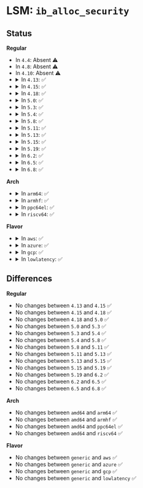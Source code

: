 # LSM: <code>ib_alloc_security</code>

## Status
<b>Regular</b>
<ul>
<li>
In <code>4.4</code>: Absent ⚠️
</li>
<li>
In <code>4.8</code>: Absent ⚠️
</li>
<li>
In <code>4.10</code>: Absent ⚠️
</li>
<li>
<details>
<summary>In <code>4.13</code>: ✅</summary>

```c
int security_ib_alloc_security(void **sec);
```
</details>
</li>
<li>
<details>
<summary>In <code>4.15</code>: ✅</summary>

```c
int security_ib_alloc_security(void **sec);
```
</details>
</li>
<li>
<details>
<summary>In <code>4.18</code>: ✅</summary>

```c
int security_ib_alloc_security(void **sec);
```
</details>
</li>
<li>
<details>
<summary>In <code>5.0</code>: ✅</summary>

```c
int security_ib_alloc_security(void **sec);
```
</details>
</li>
<li>
<details>
<summary>In <code>5.3</code>: ✅</summary>

```c
int security_ib_alloc_security(void **sec);
```
</details>
</li>
<li>
<details>
<summary>In <code>5.4</code>: ✅</summary>

```c
int security_ib_alloc_security(void **sec);
```
</details>
</li>
<li>
<details>
<summary>In <code>5.8</code>: ✅</summary>

```c
int security_ib_alloc_security(void **sec);
```
</details>
</li>
<li>
<details>
<summary>In <code>5.11</code>: ✅</summary>

```c
int security_ib_alloc_security(void **sec);
```
</details>
</li>
<li>
<details>
<summary>In <code>5.13</code>: ✅</summary>

```c
int security_ib_alloc_security(void **sec);
```
</details>
</li>
<li>
<details>
<summary>In <code>5.15</code>: ✅</summary>

```c
int security_ib_alloc_security(void **sec);
```
</details>
</li>
<li>
<details>
<summary>In <code>5.19</code>: ✅</summary>

```c
int security_ib_alloc_security(void **sec);
```
</details>
</li>
<li>
<details>
<summary>In <code>6.2</code>: ✅</summary>

```c
int security_ib_alloc_security(void **sec);
```
</details>
</li>
<li>
<details>
<summary>In <code>6.5</code>: ✅</summary>

```c
int security_ib_alloc_security(void **sec);
```
</details>
</li>
<li>
<details>
<summary>In <code>6.8</code>: ✅</summary>

```c
int security_ib_alloc_security(void **sec);
```
</details>
</li>
</ul>
<b>Arch</b>
<ul>
<li>
<details>
<summary>In <code>arm64</code>: ✅</summary>

```c
int security_ib_alloc_security(void **sec);
```
</details>
</li>
<li>
<details>
<summary>In <code>armhf</code>: ✅</summary>

```c
int security_ib_alloc_security(void **sec);
```
</details>
</li>
<li>
<details>
<summary>In <code>ppc64el</code>: ✅</summary>

```c
int security_ib_alloc_security(void **sec);
```
</details>
</li>
<li>
<details>
<summary>In <code>riscv64</code>: ✅</summary>

```c
int security_ib_alloc_security(void **sec);
```
</details>
</li>
</ul>
<b>Flavor</b>
<ul>
<li>
<details>
<summary>In <code>aws</code>: ✅</summary>

```c
int security_ib_alloc_security(void **sec);
```
</details>
</li>
<li>
<details>
<summary>In <code>azure</code>: ✅</summary>

```c
int security_ib_alloc_security(void **sec);
```
</details>
</li>
<li>
<details>
<summary>In <code>gcp</code>: ✅</summary>

```c
int security_ib_alloc_security(void **sec);
```
</details>
</li>
<li>
<details>
<summary>In <code>lowlatency</code>: ✅</summary>

```c
int security_ib_alloc_security(void **sec);
```
</details>
</li>
</ul>

## Differences
<b>Regular</b>
<ul>
<li>
No changes between <code>4.13</code> and <code>4.15</code> ✅
</li>
<li>
No changes between <code>4.15</code> and <code>4.18</code> ✅
</li>
<li>
No changes between <code>4.18</code> and <code>5.0</code> ✅
</li>
<li>
No changes between <code>5.0</code> and <code>5.3</code> ✅
</li>
<li>
No changes between <code>5.3</code> and <code>5.4</code> ✅
</li>
<li>
No changes between <code>5.4</code> and <code>5.8</code> ✅
</li>
<li>
No changes between <code>5.8</code> and <code>5.11</code> ✅
</li>
<li>
No changes between <code>5.11</code> and <code>5.13</code> ✅
</li>
<li>
No changes between <code>5.13</code> and <code>5.15</code> ✅
</li>
<li>
No changes between <code>5.15</code> and <code>5.19</code> ✅
</li>
<li>
No changes between <code>5.19</code> and <code>6.2</code> ✅
</li>
<li>
No changes between <code>6.2</code> and <code>6.5</code> ✅
</li>
<li>
No changes between <code>6.5</code> and <code>6.8</code> ✅
</li>
</ul>
<b>Arch</b>
<ul>
<li>
No changes between <code>amd64</code> and <code>arm64</code> ✅
</li>
<li>
No changes between <code>amd64</code> and <code>armhf</code> ✅
</li>
<li>
No changes between <code>amd64</code> and <code>ppc64el</code> ✅
</li>
<li>
No changes between <code>amd64</code> and <code>riscv64</code> ✅
</li>
</ul>
<b>Flavor</b>
<ul>
<li>
No changes between <code>generic</code> and <code>aws</code> ✅
</li>
<li>
No changes between <code>generic</code> and <code>azure</code> ✅
</li>
<li>
No changes between <code>generic</code> and <code>gcp</code> ✅
</li>
<li>
No changes between <code>generic</code> and <code>lowlatency</code> ✅
</li>
</ul>
